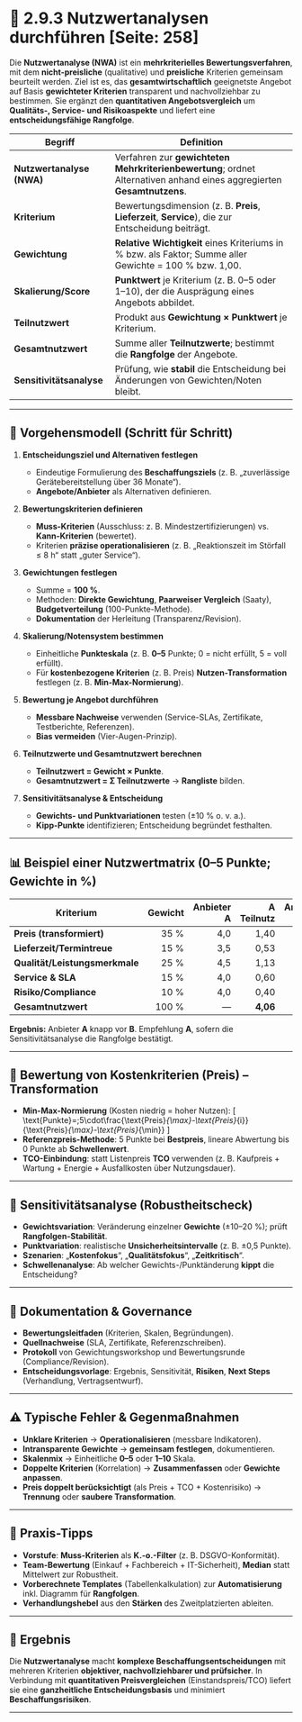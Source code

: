 # 🧮 2.9.3 Nutzwertanalysen durchführen [Seite: 258]

Die **Nutzwertanalyse (NWA)** ist ein **mehrkriterielles Bewertungsverfahren**, mit dem **nicht-preisliche** (qualitative) und **preisliche** Kriterien gemeinsam beurteilt werden. Ziel ist es, das **gesamtwirtschaftlich** geeignetste Angebot auf Basis **gewichteter Kriterien** transparent und nachvollziehbar zu bestimmen. Sie ergänzt den **quantitativen Angebotsvergleich** um **Qualitäts-, Service- und Risikoaspekte** und liefert eine **entscheidungsfähige Rangfolge**.

| Begriff                   | Definition                                                                                                             |
| ------------------------- | ---------------------------------------------------------------------------------------------------------------------- |
| **Nutzwertanalyse (NWA)** | Verfahren zur **gewichteten Mehrkriterienbewertung**; ordnet Alternativen anhand eines aggregierten **Gesamtnutzens**. |
| **Kriterium**             | Bewertungsdimension (z. B. **Preis**, **Lieferzeit**, **Service**), die zur Entscheidung beiträgt.                     |
| **Gewichtung**            | **Relative Wichtigkeit** eines Kriteriums in % bzw. als Faktor; Summe aller Gewichte = 100 % bzw. 1,00.                |
| **Skalierung/Score**      | **Punktwert** je Kriterium (z. B. 0–5 oder 1–10), der die Ausprägung eines Angebots abbildet.                          |
| **Teilnutzwert**          | Produkt aus **Gewichtung × Punktwert** je Kriterium.                                                                   |
| **Gesamtnutzwert**        | Summe aller **Teilnutzwerte**; bestimmt die **Rangfolge** der Angebote.                                                |
| **Sensitivitätsanalyse**  | Prüfung, wie **stabil** die Entscheidung bei Änderungen von Gewichten/Noten bleibt.                                    |

---

## 🧭 Vorgehensmodell (Schritt für Schritt)

1. **Entscheidungsziel und Alternativen festlegen**

   * Eindeutige Formulierung des **Beschaffungsziels** (z. B. „zuverlässige Gerätebereitstellung über 36 Monate“).
   * **Angebote/Anbieter** als Alternativen definieren.

2. **Bewertungskriterien definieren**

   * **Muss-Kriterien** (Ausschluss: z. B. Mindestzertifizierungen) vs. **Kann-Kriterien** (bewertet).
   * Kriterien **präzise operationalisieren** (z. B. „Reaktionszeit im Störfall ≤ 8 h“ statt „guter Service“).

3. **Gewichtungen festlegen**

   * Summe = **100 %**.
   * Methoden: **Direkte Gewichtung**, **Paarweiser Vergleich** (Saaty), **Budgetverteilung** (100-Punkte-Methode).
   * **Dokumentation** der Herleitung (Transparenz/Revision).

4. **Skalierung/Notensystem bestimmen**

   * Einheitliche **Punkteskala** (z. B. **0–5** Punkte; 0 = nicht erfüllt, 5 = voll erfüllt).
   * Für **kostenbezogene Kriterien** (z. B. Preis) **Nutzen-Transformation** festlegen (z. B. **Min-Max-Normierung**).

5. **Bewertung je Angebot durchführen**

   * **Messbare Nachweise** verwenden (Service-SLAs, Zertifikate, Testberichte, Referenzen).
   * **Bias vermeiden** (Vier-Augen-Prinzip).

6. **Teilnutzwerte und Gesamtnutzwert berechnen**

   * **Teilnutzwert = Gewicht × Punkte**.
   * **Gesamtnutzwert = Σ Teilnutzwerte** → **Rangliste** bilden.

7. **Sensitivitätsanalyse & Entscheidung**

   * **Gewichts- und Punktvariationen** testen (±10 % o. v. a.).
   * **Kipp-Punkte** identifizieren; Entscheidung begründet festhalten.

---

## 📊 Beispiel einer Nutzwertmatrix (0–5 Punkte; Gewichte in %)

| Kriterium                      | Gewicht | Anbieter A | A Teilnutz | Anbieter B | B Teilnutz | Anbieter C | C Teilnutz |
| ------------------------------ | ------: | ---------: | ---------: | ---------: | ---------: | ---------: | ---------: |
| **Preis (transformiert)**      |    35 % |        4,0 |       1,40 |        5,0 |       1,75 |        3,0 |       1,05 |
| **Lieferzeit/Termintreue**     |    15 % |        3,5 |       0,53 |        4,0 |       0,60 |        4,5 |       0,68 |
| **Qualität/Leistungsmerkmale** |    25 % |        4,5 |       1,13 |        3,5 |       0,88 |        4,0 |       1,00 |
| **Service & SLA**              |    15 % |        4,0 |       0,60 |        3,0 |       0,45 |        4,5 |       0,68 |
| **Risiko/Compliance**          |    10 % |        4,0 |       0,40 |        3,5 |       0,35 |        4,0 |       0,40 |
| **Gesamtnutzwert**             |   100 % |          — |   **4,06** |          — |   **4,03** |          — |   **3,81** |

**Ergebnis:** Anbieter **A** knapp vor **B**. Empfehlung **A**, sofern die Sensitivitätsanalyse die Rangfolge bestätigt.

---

## 🔁 Bewertung von Kostenkriterien (Preis) – Transformation

* **Min-Max-Normierung** (Kosten niedrig = hoher Nutzen):
  [
  \text{Punkte}=;5\cdot\frac{\text{Preis}*{\max}-\text{Preis}*{i}}{\text{Preis}*{\max}-\text{Preis}*{\min}}
  ]
* **Referenzpreis-Methode**: 5 Punkte bei **Bestpreis**, lineare Abwertung bis 0 Punkte ab **Schwellenwert**.
* **TCO-Einbindung**: statt Listenpreis **TCO** verwenden (z. B. Kaufpreis + Wartung + Energie + Ausfallkosten über Nutzungsdauer).

---

## 🧪 Sensitivitätsanalyse (Robustheitscheck)

* **Gewichtsvariation**: Veränderung einzelner **Gewichte** (±10–20 %); prüft **Rangfolgen-Stabilität**.
* **Punktvariation**: realistische **Unsicherheitsintervalle** (z. B. ±0,5 Punkte).
* **Szenarien**: „**Kostenfokus**“, „**Qualitätsfokus**“, „**Zeitkritisch**“.
* **Schwellenanalyse**: Ab welcher Gewichts-/Punktänderung **kippt** die Entscheidung?

---

## 📑 Dokumentation & Governance

* **Bewertungsleitfaden** (Kriterien, Skalen, Begründungen).
* **Quellnachweise** (SLA, Zertifikate, Referenzschreiben).
* **Protokoll** von Gewichtungsworkshop und Bewertungsrunde (Compliance/Revision).
* **Entscheidungsvorlage**: Ergebnis, Sensitivität, **Risiken**, **Next Steps** (Verhandlung, Vertragsentwurf).

---

## ⚠️ Typische Fehler & Gegenmaßnahmen

* **Unklare Kriterien** → **Operationalisieren** (messbare Indikatoren).
* **Intransparente Gewichte** → **gemeinsam festlegen**, dokumentieren.
* **Skalenmix** → Einheitliche **0–5** oder **1–10** Skala.
* **Doppelte Kriterien** (Korrelation) → **Zusammenfassen** oder **Gewichte anpassen**.
* **Preis doppelt berücksichtigt** (als Preis + TCO + Kostenrisiko) → **Trennung** oder **saubere Transformation**.

---

## 🧰 Praxis-Tipps

* **Vorstufe**: **Muss-Kriterien** als **K.-o.-Filter** (z. B. DSGVO-Konformität).
* **Team-Bewertung** (Einkauf + Fachbereich + IT-Sicherheit), **Median** statt Mittelwert zur Robustheit.
* **Vorberechnete Templates** (Tabellenkalkulation) zur **Automatisierung** inkl. Diagramm für **Rangfolgen**.
* **Verhandlungshebel** aus den **Stärken** des Zweitplatzierten ableiten.

---

## 🎯 Ergebnis

Die **Nutzwertanalyse** macht **komplexe Beschaffungsentscheidungen** mit mehreren Kriterien **objektiver, nachvollziehbarer und prüfsicher**. In Verbindung mit **quantitativen Preisvergleichen** (Einstandspreis/TCO) liefert sie eine **ganzheitliche Entscheidungsbasis** und minimiert **Beschaffungsrisiken**.

---
